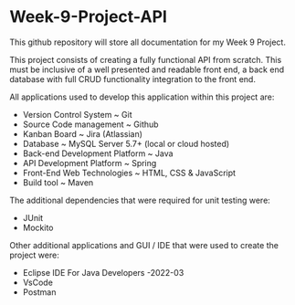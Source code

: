 # Week-9-Project-API
This github repository will store all documentation for my Week 9 Project.

This project consists of creating a fully functional API from scratch. This must be inclusive of a well presented and readable front end, a back end database with full CRUD functionality integration to the front end.

All applications used to develop this application within this project are:
- Version Control System ~ Git
- Source Code management ~ Github
- Kanban Board ~ Jira (Atlassian)
- Database ~ MySQL Server 5.7+ (local or cloud hosted)
- Back-end Development Platform ~ Java
- API Development Platform ~ Spring
- Front-End Web Technologies ~ HTML, CSS & JavaScript
- Build tool ~ Maven

The additional dependencies that were required for unit testing were:
- JUnit
- Mockito

Other additional applications and GUI / IDE that were used to create the project were:

- Eclipse IDE For Java Developers -2022-03
- VsCode
- Postman

